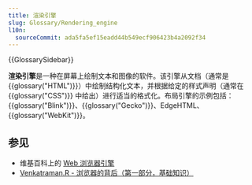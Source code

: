 ```yaml
---
title: 渲染引擎
slug: Glossary/Rendering_engine
l10n:
  sourceCommit: ada5fa5ef15eadd44b549ecf906423b4a2092f34
---
```


{{GlossarySidebar}}

**渲染引擎**是一种在屏幕上绘制文本和图像的软件。该引擎从文档（通常是 {{glossary("HTML")}}）中绘制结构化文本，并根据给定的样式声明（通常在 {{glossary("CSS")}} 中给出）进行适当的格式化。布局引擎的示例包括：{{glossary("Blink")}}、{{glossary("Gecko")}}、EdgeHTML、{{glossary("WebKit")}}。

## 参见

- 维基百科上的 [Web 浏览器引擎](https://en.wikipedia.org/wiki/浏览器引擎)
- [Venkatraman.R - 浏览器的背后（第一部分，基础知识）](https://medium.com/@ramsunvtech/behind-browser-basics-part-1-b733e9f3c0e6)
